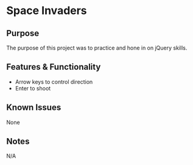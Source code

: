 # Space Invaders
## Purpose
The purpose of this project was to practice and hone in on jQuery skills.

## Features & Functionality
 - Arrow keys to control direction
 - Enter to shoot

## Known Issues
None

## Notes
N/A
